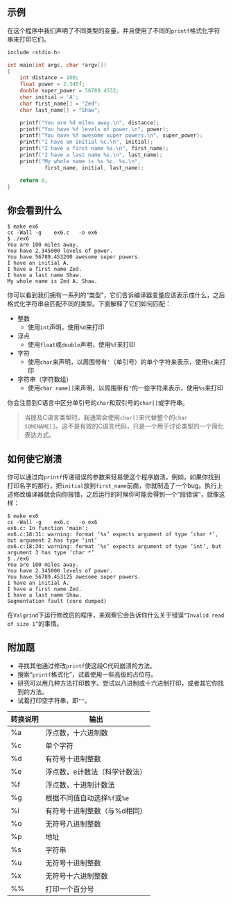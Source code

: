 ## 示例

在这个程序中我们声明了不同类型的变量，并且使用了不同的`printf`格式化字符串来打印它们。

```c
include <stdio.h>

int main(int argc, char *argv[])
{
    int distance = 100;
    float power = 2.345f;
    double super_power = 56789.4532;
    char initial = 'A';
    char first_name[] = "Zed";
    char last_name[] = "Shaw";

    printf("You are %d miles away.\n", distance);
    printf("You have %f levels of power.\n", power);
    printf("You have %f awesome super powers.\n", super_power);
    printf("I have an initial %c.\n", initial);
    printf("I have a first name %s.\n", first_name);
    printf("I have a last name %s.\n", last_name);
    printf("My whole name is %s %c. %s.\n",
            first_name, initial, last_name);

    return 0;
}
```

## 你会看到什么

```shell
$ make ex6
cc -Wall -g    ex6.c   -o ex6
$ ./ex6
You are 100 miles away.
You have 2.345000 levels of power.
You have 56789.453200 awesome super powers.
I have an initial A.
I have a first name Zed.
I have a last name Shaw.
My whole name is Zed A. Shaw.
```

你可以看到我们拥有一系列的“类型”，它们告诉编译器变量应该表示成什么，之后格式化字符串会匹配不同的类型。下面解释了它们如何匹配：

* 整数
  * 使用`int`声明，使用`%d`来打印
* 浮点
  * 使用`float`或`double`声明，使用`%f`来打印
* 字符
  * 使用`char`来声明，以周围带有`'`（单引号）的单个字符来表示，使用`%c`来打印
* 字符串（字符数组）
  * 使用`char name[]`来声明，以周围带有`"`的一些字符来表示，使用`%s`来打印

你会注意到C语言中区分单引号的`char`和双引号的`char[]`或字符串。

> 当提及C语言类型时，我通常会使用`char[]`来代替整个的`char SOMENAME[]`。这不是有效的C语言代码，只是一个用于讨论类型的一个简化表达方式。

## 如何使它崩溃

你可以通过向`printf`传递错误的参数来轻易使这个程序崩溃。例如，如果你找到打印名字的那行，把`initial`放到`first_name`前面，你就制造了一个bug。执行上述修改编译器就会向你报错，之后运行的时候你可能会得到一个“段错误”，就像这样：

```shell
$ make ex6
cc -Wall -g    ex6.c   -o ex6
ex6.c: In function 'main':
ex6.c:18:31: warning: format ‘%s’ expects argument of type ‘char *’, but argument 2 has type ‘int’
ex6.c:18:34: warning: format ‘%c’ expects argument of type ‘int’, but argument 3 has type ‘char *’
$ ./ex6
You are 100 miles away.
You have 2.345000 levels of power.
You have 56789.453125 awesome super powers.
I have an initial A.
I have a first name Zed.
I have a last name Shaw.
Segmentation fault (core dumped)
```

在`Valgrind`下运行修改后的程序，来观察它会告诉你什么关于错误`“Invalid read of size 1”`的事情。

## 附加题

- 寻找其他通过修改`printf`使这段C代码崩溃的方法。
- 搜索“`printf`格式化”，试着使用一些高级的占位符。
- 研究可以用几种方法打印数字。尝试以八进制或十六进制打印，或者其它你找到的方法。
- 试着打印空字符串，即`""`。

| 转换说明 | 输出                          |
| -------- | ----------------------------- |
| %a       | 浮点数，十六进制数            |
| %c       | 单个字符                      |
| %d       | 有符号十进制整数              |
| %e       | 浮点数，e计数法（科学计数法） |
| %f       | 浮点数，十进制计数法          |
| %g       | 根据不同值自动选择`%f`或`%e`  |
| %i       | 有符号十进制整数（与%d相同）  |
| %o       | 无符号八进制整数              |
| %p       | 地址                          |
| %s       | 字符串                        |
| %u       | 无符号十进制整数              |
| %x       | 无符号十六进制整数            |
| %%       | 打印一个百分号                |

